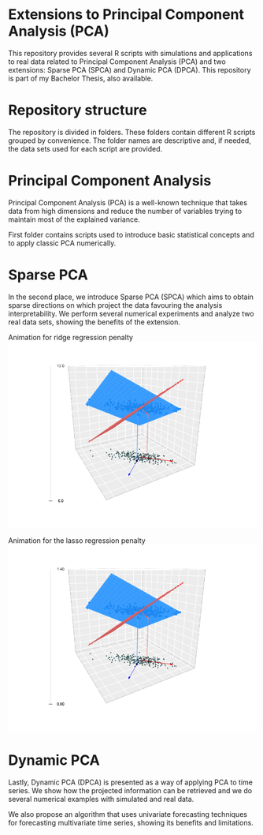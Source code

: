 # Extensions to Principal Component Analysis (PCA)
This repository provides several R scripts with simulations and applications to real data related to Principal Component Analysis (PCA) and two extensions: Sparse PCA (SPCA) and Dynamic PCA (DPCA). 
This repository is part of my Bachelor Thesis, also available.
# Repository structure
The repository is divided in folders. These folders contain different R scripts grouped by convenience. The folder names are descriptive and, if needed, the data sets used for each script are provided.
# Principal Component Analysis
Principal Component Analysis (PCA) is a well-known technique that takes data from high dimensions and reduce the number of variables trying to maintain most of the explained variance.

First folder contains scripts used to introduce basic statistical concepts and to apply classic PCA numerically.
# Sparse PCA
In the second place, we introduce Sparse PCA (SPCA) which aims to obtain sparse directions on which project the data favouring the analysis interpretability. We perform several numerical experiments and analyze two real data sets, showing the benefits of the extension.

Animation for ridge regression penalty
![Ridge regression penalty](https://github.com/joncsebm/PCA_extensions/blob/master/Sparse%20PCA/SPCA%20theorems%20illustration/ridge.gif)

Animation for the lasso regression penalty
![Lasso regression penalty](https://github.com/joncsebm/PCA_extensions/blob/master/Sparse%20PCA/SPCA%20theorems%20illustration/lasso.gif)
# Dynamic PCA
Lastly, Dynamic PCA (DPCA) is presented as a way of applying PCA to time series. We show how the projected information can be retrieved and we do several numerical examples with simulated and real data.

We also propose an algorithm that uses univariate forecasting techniques for forecasting multivariate time series, showing its benefits and limitations.
